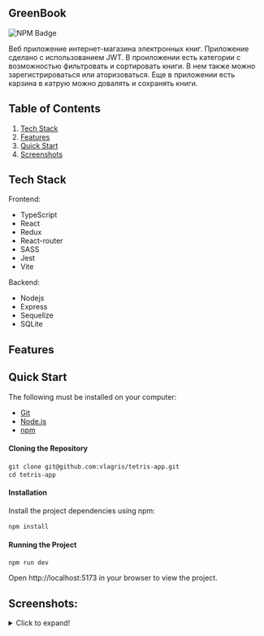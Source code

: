 ## GreenBook

<p>
    <img alt="NPM Badge" src="https://img.shields.io/badge/v10.2.3-green?label=npm&color=blue">
</p>

Веб приложение интернет-магазина электронных книг. Приложение сделано с использованием JWT. В проиложении есть категории с возможностью фильтровать и сортировать книги. В нем также можно зарегистрироваться или аторизоваться.
Еще в приложении есть карзина в катрую можно довалять и сохранять книги.



## Table of Contents

1. [Tech Stack](#tech-stack)
2. [Features](#features)
3. [Quick Start](#quick-start)
4. [Screenshots](#screenshots)



## Tech Stack
Frontend:
- TypeScript
- React
- Redux
- React-router
- SASS
- Jest
- Vite

Backend:
- Nodejs
- Express
- Sequelize
- SQLite



## Features






## Quick Start

The following must be installed on your computer:
- [Git](https://git-scm.com/)
- [Node.js](https://nodejs.org/en)
- [npm](https://www.npmjs.com/)

#### Cloning the Repository
```
git clone git@github.com:vlagris/tetris-app.git
cd tetris-app
```

#### Installation
Install the project dependencies using npm:
```
npm install
```

#### Running the Project
```
npm run dev
```
Open http://localhost:5173 in your browser to view the project.



## Screenshots:
<details>
    <summary>Click to expand!</summary>
    <div align="center"> 
        <img alt="Start Game" src="https://github.com/vlagris/tetris/blob/main/screenshots/start-game.jpg">
        <p><i>Start Game</i></p>
    </div>
</details>



